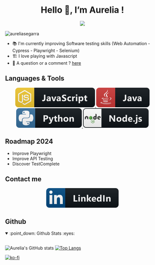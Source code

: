 <h1 align="center"> Hello 👋, I’m Aurelia !</h1>

<p align="center">
  <!-- Typing SVG by DenverCoder1 - https://github.com/DenverCoder1/readme-typing-svg -->
  <a href="https://github.com/DenverCoder1/readme-typing-svg">
    <img src="https://readme-typing-svg.demolab.com/?lines=Software%20Tester%20;Developer%20%20Enthusiast;Passionately%20Curious;LifeLong%20learner&font=Fira%20Code&center=true&width=440&height=45&color=f75c7e&vCenter=true&pause=1000&size=22" /></a>
</p>

<p align="left"> <img src="https://komarev.com/ghpvc/?username=aureliasegarra&label=Profile%20views&color=0e75b6&style=flat" alt="aureliasegarra" /> </p>

* :books:    I'm currently improving Software testing skills (Web Automation - Cypress - Playwright - Selenium)
* :building_construction:   I love playing with Javascript 
* :speech_balloon:    A question or a comment ? <a href="mailto:aureliasegarra@protonmail.com">here</a>


## Languages & Tools 
<p align="center">
  <a href="#">
    <img src="https://raw.githubusercontent.com/MikeCodesDotNET/ColoredBadges/4a38660afb7be89a6032218589b4454a1285c7f8/svg/dev/languages/js.svg" alt="example badge" style="vertical-align:top margin:6px 10px">
</a> 
 <a href="#">
    <img src="https://github.com/MikeCodesDotNET/ColoredBadges/raw/master/svg/dev/languages/java.svg" alt="example badge" style="vertical-align:top margin:6px 10px">
</a> 
 <a href="#">
    <img src="https://raw.githubusercontent.com/MikeCodesDotNET/ColoredBadges/4a38660afb7be89a6032218589b4454a1285c7f8/svg/dev/languages/python.svg" alt="example badge" style="vertical-align:top margin:6px 10px">
</a> 
<a href="#">
    <img src="https://raw.githubusercontent.com/MikeCodesDotNET/ColoredBadges/4a38660afb7be89a6032218589b4454a1285c7f8/svg/dev/frameworks/nodejs.svg" alt="example badge" style="vertical-align:top margin:6px 10px">
</a> 
 
</p>
 
## Roadmap 2024
* Improve Playwright
* Improve API Testing
* Discover TestComplete
 

##  Contact me  

<p align="center">
 
  <a href="https://www.linkedin.com/in/aureliasegarra/">
    <img src="https://raw.githubusercontent.com/MikeCodesDotNET/ColoredBadges/4a38660afb7be89a6032218589b4454a1285c7f8/svg/social/linkedin.svg" alt="example badge" style="vertical-align:top margin:6px 10px">
</a>   
</p>



## Github 
<details open>
  <summary>:point_down: Github Stats :eyes: </summary></br>
  
![Aurelia's GitHub stats](https://github-readme-stats.vercel.app/api?username=aureliasegarra&theme=tokyonight&show_icons=true&hide=contribs)  [![Top Langs](https://github-readme-stats.vercel.app/api/top-langs/?username=aureliasegarra&theme=tokyonight&layout=compact)](https://github.com/aureliasegarra/github-readme-stats)
</details>



[![ko-fi](https://ko-fi.com/img/githubbutton_sm.svg)](https://ko-fi.com/W7W0HDG0N)













